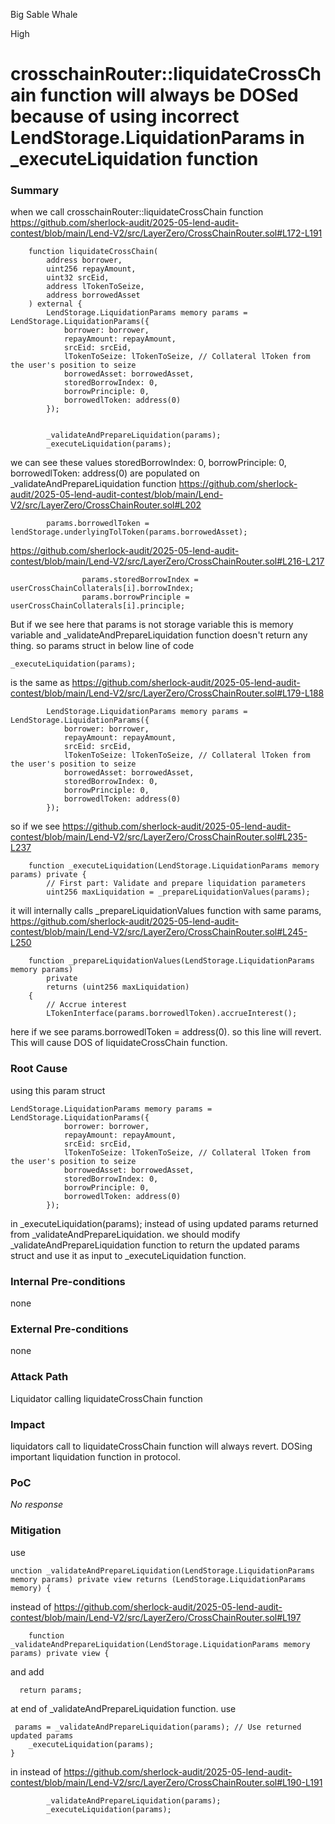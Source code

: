 Big Sable Whale

High

# crosschainRouter::liquidateCrossChain function will always be DOSed because of using incorrect LendStorage.LiquidationParams in _executeLiquidation function

### Summary

when we call crosschainRouter::liquidateCrossChain function 
https://github.com/sherlock-audit/2025-05-lend-audit-contest/blob/main/Lend-V2/src/LayerZero/CrossChainRouter.sol#L172-L191
```solidity
    function liquidateCrossChain(
        address borrower,
        uint256 repayAmount,
        uint32 srcEid,
        address lTokenToSeize,
        address borrowedAsset
    ) external {
        LendStorage.LiquidationParams memory params = LendStorage.LiquidationParams({
            borrower: borrower,
            repayAmount: repayAmount,
            srcEid: srcEid,
            lTokenToSeize: lTokenToSeize, // Collateral lToken from the user's position to seize
            borrowedAsset: borrowedAsset,
            storedBorrowIndex: 0,
            borrowPrinciple: 0,
            borrowedlToken: address(0)
        });


        _validateAndPrepareLiquidation(params);
        _executeLiquidation(params);
```

we can see these values  storedBorrowIndex: 0, borrowPrinciple: 0, borrowedlToken: address(0) are populated on _validateAndPrepareLiquidation function 
https://github.com/sherlock-audit/2025-05-lend-audit-contest/blob/main/Lend-V2/src/LayerZero/CrossChainRouter.sol#L202
```solidity
        params.borrowedlToken = lendStorage.underlyingTolToken(params.borrowedAsset);
```
https://github.com/sherlock-audit/2025-05-lend-audit-contest/blob/main/Lend-V2/src/LayerZero/CrossChainRouter.sol#L216-L217
```solidity
                params.storedBorrowIndex = userCrossChainCollaterals[i].borrowIndex;
                params.borrowPrinciple = userCrossChainCollaterals[i].principle;
```
But if we see here that params is not storage variable this is memory variable and _validateAndPrepareLiquidation function doesn't return any thing.
so params struct in below line of code 
```solidity
_executeLiquidation(params);
```
is the same as 
https://github.com/sherlock-audit/2025-05-lend-audit-contest/blob/main/Lend-V2/src/LayerZero/CrossChainRouter.sol#L179-L188
```solidity
        LendStorage.LiquidationParams memory params = LendStorage.LiquidationParams({
            borrower: borrower,
            repayAmount: repayAmount,
            srcEid: srcEid,
            lTokenToSeize: lTokenToSeize, // Collateral lToken from the user's position to seize
            borrowedAsset: borrowedAsset,
            storedBorrowIndex: 0,
            borrowPrinciple: 0,
            borrowedlToken: address(0)
        });
```
so if we see 
https://github.com/sherlock-audit/2025-05-lend-audit-contest/blob/main/Lend-V2/src/LayerZero/CrossChainRouter.sol#L235-L237
```solidity
    function _executeLiquidation(LendStorage.LiquidationParams memory params) private {
        // First part: Validate and prepare liquidation parameters
        uint256 maxLiquidation = _prepareLiquidationValues(params);
```
it will internally calls  _prepareLiquidationValues function with same params,
https://github.com/sherlock-audit/2025-05-lend-audit-contest/blob/main/Lend-V2/src/LayerZero/CrossChainRouter.sol#L245-L250

```solidity
    function _prepareLiquidationValues(LendStorage.LiquidationParams memory params)
        private
        returns (uint256 maxLiquidation)
    {
        // Accrue interest
        LTokenInterface(params.borrowedlToken).accrueInterest();
```
here if we see params.borrowedlToken = address(0). so this line will revert.
This will cause DOS of liquidateCrossChain function.





### Root Cause

using this param struct 
```solidity
LendStorage.LiquidationParams memory params = LendStorage.LiquidationParams({
            borrower: borrower,
            repayAmount: repayAmount,
            srcEid: srcEid,
            lTokenToSeize: lTokenToSeize, // Collateral lToken from the user's position to seize
            borrowedAsset: borrowedAsset,
            storedBorrowIndex: 0,
            borrowPrinciple: 0,
            borrowedlToken: address(0)
        });
```
in  _executeLiquidation(params);  instead of using updated params returned from  _validateAndPrepareLiquidation.
we should modify  _validateAndPrepareLiquidation function to return the updated params struct and use it as input to _executeLiquidation function.


### Internal Pre-conditions

none

### External Pre-conditions

none

### Attack Path

Liquidator calling liquidateCrossChain function

### Impact

liquidators call to liquidateCrossChain function will always revert. DOSing important liquidation function in protocol.

### PoC

_No response_

### Mitigation

use 
```solidity
unction _validateAndPrepareLiquidation(LendStorage.LiquidationParams memory params) private view returns (LendStorage.LiquidationParams memory) {
```
instead of 
https://github.com/sherlock-audit/2025-05-lend-audit-contest/blob/main/Lend-V2/src/LayerZero/CrossChainRouter.sol#L197
```solidity
    function _validateAndPrepareLiquidation(LendStorage.LiquidationParams memory params) private view {
```
and add
```solidity
  return params;
```
at end of _validateAndPrepareLiquidation function.
use 
```solidity
 params = _validateAndPrepareLiquidation(params); // Use returned updated params
    _executeLiquidation(params);
}
```
in instead of 
https://github.com/sherlock-audit/2025-05-lend-audit-contest/blob/main/Lend-V2/src/LayerZero/CrossChainRouter.sol#L190-L191
```solidity
        _validateAndPrepareLiquidation(params);
        _executeLiquidation(params);
```